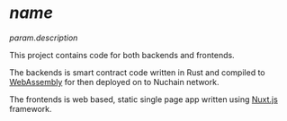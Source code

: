 # $name$

$param.description$

This project contains code for both backends and frontends. 

The backends is smart contract code written in Rust and compiled to [WebAssembly](https://webassembly.org/) for then deployed on to Nuchain network.

The frontends is web based, static single page app written using [Nuxt.js](https://nuxtjs.org/) framework.

